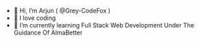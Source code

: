 - 👋 Hi, I’m Arjun ( @Grey-CodeFox )
- 👀 I love coding
- 🌱 I’m currently learning Full Stack Web Development Under The Guidance Of AlmaBetter


<!---
Grey-CodeFox/Grey-CodeFox is a ✨ special ✨ repository because its `README.md` (this file) appears on your GitHub profile.
You can click the Preview link to take a look at your changes.
--->
